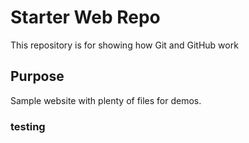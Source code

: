 # Starter Web Repo

This repository is for showing how Git and GitHub work

## Purpose

Sample website with plenty of files for demos.

### testing 